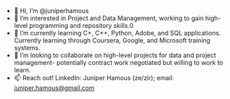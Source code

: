 - 👋 Hi, I’m @juniperhamous
- 👀 I’m interested in Project and Data Management, working to gain high-level programming and repository skills.0
- 🌱 I’m currently learning C+, C++, Python, Adobe, and SQL applications. Currently learning through Coursera, Google, and Microsoft training systems.
- 💞️ I’m looking to collaborate on high-level projects for data and project management- potentially contract work negotiated but willing to work to learn.
- 📫 Reach out! LinkedIn: Juniper Hamous (ze/zir); email: juniper.hamous@gmail.com

<!---
juniperhamous/juniperhamous is a ✨ special ✨ repository because its `README.md` (this file) appears on your GitHub profile.
You can click the Preview link to take a look at your changes.
--->
